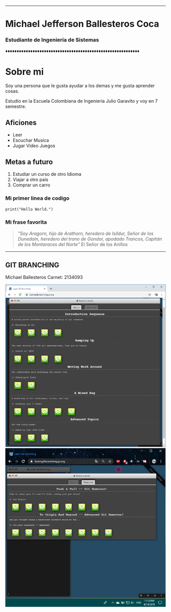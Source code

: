 -----

# **Michael Jefferson Ballesteros Coca**

### Estudiante de Ingenieria de Sistemas 


♦♦♦♦♦♦♦♦♦♦♦♦♦♦♦♦♦♦♦♦♦♦♦♦♦♦♦♦♦♦♦♦♦♦♦♦♦♦♦♦♦♦♦♦♦♦♦♦♦♦♦♦♦♦♦♦♦♦♦

# Sobre mi
Soy una persona que le gusta ayudar a los demas y me gusta aprender cosas. 

Estudio en la Escuela Colombiana de Ingenieria Julio Garavito y voy en 7 semestre.

## Aficiones

- Leer
- Escuchar Musica
- Jugar Video Juegos

## Metas a futuro

1. Estudiar un curso de otro Idioma
2. Viajar a otro pais
3. Comprar un carro

### Mi primer linea de codigo
```
print("Hello World.")
```
### Mi frase favorita

> *"Soy Aragorn, hijo de Arathorn, heredero de Isildur, Señor de los Dunedain, heredero del trono de Gondor, apodado Trancos, Capitán de los Montaraces del Norte"*
>El Señor de los Anillos

---

## GIT BRANCHING

Michael Ballesteros
Carnet: 2134093

![](Captura1.PNG)
![](Captura2.PNG)
